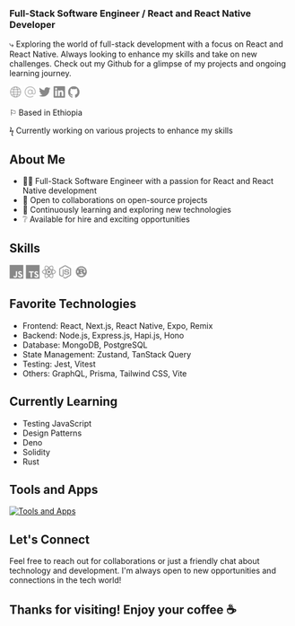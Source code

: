 ### Full-Stack Software Engineer / React and React Native Developer

⤷ Exploring the world of full-stack development with a focus on React and React Native. Always looking to enhance my skills and take on new challenges. Check out my Github for a glimpse of my projects and ongoing learning journey.

 <a aligh="left" href="http://onesamket.com" target="_blank" rel="noreferrer noopener"><img src="https://raw.githubusercontent.com/0xShapeShifter/dev-story/master/public/images/socials/globe.svg" alt="Website" width="22" height="22" /></a> <a aligh="left" href="mailto:onesamket@gmail.com" target="_blank" rel="noreferrer noopener"><img src="https://raw.githubusercontent.com/0xShapeShifter/dev-story/master/public/images/socials/at.svg" alt="Email" width="22" height="22" /></a> <a aligh="left" href="https://twitter.com/onesamket" target="_blank" rel="noreferrer noopener"><img src="https://raw.githubusercontent.com/0xShapeShifter/dev-story/master/public/images/socials/twitter.svg" alt="Twitter" width="22" height="22" /></a> <a aligh="left" href="https://www.linkedin.com/in/ln-onesamket/" target="_blank" rel="noreferrer noopener"><img src="https://raw.githubusercontent.com/0xShapeShifter/dev-story/master/public/images/socials/linkedin.svg" alt="LinkedIn" width="22" height="22" /></a> <a aligh="left" href="https://github.com/onesamket" target="_blank" rel="noreferrer noopener"><img src="https://raw.githubusercontent.com/0xShapeShifter/dev-story/master/public/images/socials/github.svg" alt="GitHub" width="22" height="22" /></a>

⚐ Based in Ethiopia

ϟ Currently working on various projects to enhance my skills

## About Me

- 🧑‍💻 Full-Stack Software Engineer with a passion for React and React Native development
- 🚀 Open to collaborations on open-source projects
- 🧠 Continuously learning and exploring new technologies
- ❔ Available for hire and exciting opportunities

## Skills

<a href="https://www.javascript.com" target="_blank" rel="noreferrer noopener"><img src="https://raw.githubusercontent.com/0xShapeShifter/dev-story/master/public/images/skills/core/javascript.svg" alt="JavaScript" width="25" height="25" /></a> <a href="https://www.typescriptlang.org" target="_blank" rel="noreferrer noopener"><img src="https://raw.githubusercontent.com/0xShapeShifter/dev-story/master/public/images/skills/core/typescript.svg" alt="Typescript" width="25" height="25" /></a> <a href="https://reactjs.org" target="_blank" rel="noreferrer noopener"><img src="https://raw.githubusercontent.com/0xShapeShifter/dev-story/master/public/images/skills/frontend/react.svg" alt="React" width="25" height="25" /></a> <a href="https://nodejs.org" target="_blank" rel="noreferrer noopener"><img src="https://raw.githubusercontent.com/0xShapeShifter/dev-story/master/public/images/skills/backend/nodejs.svg" alt="NodeJS" width="25" height="25" /></a> <a href="https://www.rust-lang.org/" target="_blank" rel="noreferrer noopener"><img src="https://raw.githubusercontent.com/0xShapeShifter/dev-story/master/public/images/skills/core/rust.svg" alt="Rust" width="25" height="25" /></a>

## Favorite Technologies

- Frontend: React, Next.js, React Native, Expo, Remix
- Backend: Node.js, Express.js, Hapi.js, Hono
- Database: MongoDB, PostgreSQL
- State Management: Zustand, TanStack Query
- Testing: Jest, Vitest
- Others: GraphQL, Prisma, Tailwind CSS, Vite

## Currently Learning

- Testing JavaScript
- Design Patterns
- Deno
- Solidity
- Rust

## Tools and Apps

<a href="https://skillicons.dev" target="_blank" rel="noreferrer noopener"><img src="https://skillicons.dev/icons?i=vscode,git,github,vercel,figma,postman&theme=light" alt="Tools and Apps" /></a>

## Let's Connect

Feel free to reach out for collaborations or just a friendly chat about technology and development. I'm always open to new opportunities and connections in the tech world!

## Thanks for visiting! Enjoy your coffee ☕
